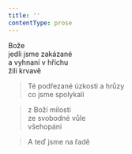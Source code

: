 ```yaml
---
title: ''
contentType: prose
---
```


  

Bože  
jedli jsme zakázané  
a vyhnaní v hříchu  
žili krvavě

> Té podřezané úzkosti a hrůzy  
> co jsme spolykali

> z Boží milosti  
> ze svobodné vůle  
> všehopáni

> A teď jsme na řadě
